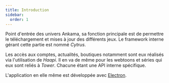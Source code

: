 ```yaml
---
title: Introduction
sidebar:
  order: 1
---
```


Point d'entrée des univers Ankama, sa fonction principale est de permettre le téléchargement et mises à jour des différents jeux.
Le framework interne gérant cette partie est nommé *Cytrus*.

Les accès aux comptes, actualités, boutiques notamment sont eux réalisés via l'utilisation de *Haapi*.
Il en va de même pour les webtoons et séries qui eux sont reliés à *Tower*.
Chacune étant une API interne spécifique.

L'application en elle même est développée avec [Electron](https://www.electronjs.org/).
